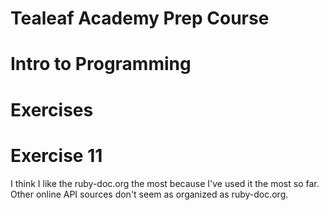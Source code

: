 # Tealeaf Academy Prep Course
# Intro to Programming
# Exercises

# Exercise 11
I think I like the ruby-doc.org the most because I've used it the most so far. Other online API sources don't seem as organized as ruby-doc.org.
